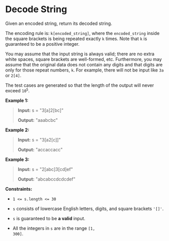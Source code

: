 # Decode String

Given an encoded string, return its decoded string.

The encoding rule is: <code>k[encoded_string]</code>, where the <code>encoded_string</code> inside the square brackets is being repeated exactly <code>k</code> times. Note that <code>k</code> is guaranteed to be a positive integer.

You may assume that the input string is always valid; there are no extra white spaces, square brackets are well-formed, etc. Furthermore, you may assume that the original data does not contain any digits and that digits are only for those repeat numbers, <code>k</code>. For example, there will not be input like <code>3a</code> or <code>2[4]</code>.

The test cases are generated so that the length of the output will never exceed <code>10<sup>5</sup></code>.


**Example 1:**
>
> **Input:** s = "3[a]2[bc]"
>
> **Output:** "aaabcbc"

**Example 2:**
>
> **Input:** s = "3[a2[c]]"
>
> **Output:** "accaccacc"

**Example 3:**
>
> **Input:** s = "2[abc]3[cd]ef"
>
> **Output:** "abcabccdcdcdef"


**Constraints:**

- <code>1 &lt;= s.length &lt;= 30</code>

- <code>s</code> consists of lowercase English letters, digits, and square brackets <code>'[]'</code>.

- <code>s</code> is guaranteed to be **a valid** input.

- All the integers in <code>s</code> are in the range <code>[1, 300]</code>.

